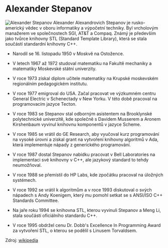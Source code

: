 # Alexander Stepanov
![Alexander Stepanov](https://upload.wikimedia.org/wikipedia/commons/1/1c/Alexander_Stepanov.jpg)
Alexander Alexandrovich Stepanov je rusko-americký vědec v oboru informatiky a výpočetní techniky. Byl vrcholovým manažerem ve společnostech SGI, AT&T a Compaq. Známý je především jako tvůrce knihovny STL (Standard Template Library), která se stala součástí standardní knihovny C++.

* Narodil se 16. listopadu 1950 v Moskvě na Ostožence.

* V letech 1967 až 1972 studoval matematiku na Fakultě mechaniky a matematiky Moskevské státní univerzity. 

* V roce 1973 získal diplom učitele matematiky na Krupské moskevském regionálním pedagogickém institutu.

* V roce 1977 emigroval do USA. Začal pracovat ve výzkumném centru General Electric v Schenectady v New Yorku. V této době pracoval na programovacím jazyce Tecton.

* V roce 1983 se Stepanov stal odborným asistentem na Brooklynské polytechnické univerzitě, kde společně s Davidem Musserem a Aronem Kirshenbaum vyvinul knihovnu komponentů v jazyce Scheme. 

* V roce 1985 se vrátil do GE Research, aby vyučoval kurz programování na vysoké úrovni a získal grant na vytvoření knihovny algoritmů v Ada, která implementuje nápady z generického programování.

* V roce 1987 dostal Stepanov nabídku pracovat v Bell Laboratories na implementaci své knihovny v C++, ale jazykový standard to tehdy neumožňoval.

* V roce 1988 se přemístil do HP Labs, kde zpočátku pracoval na úložných systémech. 

* V roce 1992 se vrátil k algoritmům a v roce 1993 diskutoval o svých nápadech s Andy Koenigem, který mu pomohl setkat se s ANSI/ISO C++ Standards Committee. 

* Na jaře roku 1994 se knihovna STL, kterou vyvinuli Stepanov a Meng Li, stala součástí oficiálního standardu C++. 

* V roce 1995 obdržel cenu Dr. Dobb's Excellence In Programming Award za vytvoření STL, o kterou se podělil s Linusem Torvaldsem.


Zdroj: [wikipedia](https://en.wikipedia.org/wiki/Alexander_Stepanov)
